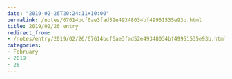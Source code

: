 ```yaml
---
date: "2019-02-26T20:24:11+10:00"
permalink: /notes/67614bcf6ae3fad52e49348034bf49951535e93b.html
title: 2019/02/26 entry
redirect_from:
- /notes/entry/2019/02/26/67614bcf6ae3fad52e49348034bf49951535e93b.html
categories:
- February
- 2019
- 26
---
```

